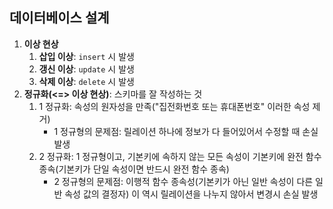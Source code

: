 ## 데이터베이스 설계
1. **이상 현상**
   1. **삽입 이상**: `insert` 시 발생
   2. **갱신 이상**: `update` 시 발생
   3. **삭제 이상**: `delete` 시 발생
2. **정규화(<=> 이상 현상)**: 스키마를 잘 작성하는 것
   1. 1 정규화: 속성의 원자성을 만족("집전화번호 또는 휴대폰번호" 이러한 속성 제거)
      - 1 정규형의 문제점: 릴레이션 하나에 정보가 다 들어있어서 수정할 때 손실 발생
   2. 2 정규화: 1 정규형이고, 기본키에 속하지 않는 모든 속성이 기본키에 완전 함수 종속(기본키가 단일 속성이면 반드시 완전 함수 종속)
      - 2 정규형의 문제점: 이행적 함수 종속성(기본키가 아닌 일반 속성이 다른 일반 속성 값의 결정자) 이 역시 릴레이션을 나누지 않아서 변경시 손실 발생

